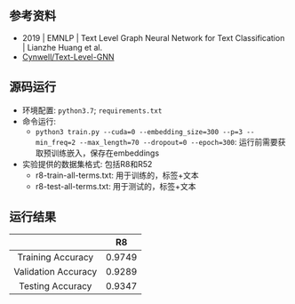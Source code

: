 ## 参考资料
- 2019 | EMNLP | Text Level Graph Neural Network for Text Classification | Lianzhe Huang et al.
- [Cynwell/Text-Level-GNN](https://github.com/Cynwell/Text-Level-GNN)

## 源码运行
- 环境配置: `python3.7`; `requirements.txt`
- 命令运行: 
    - `python3 train.py --cuda=0 --embedding_size=300 --p=3 --min_freq=2 --max_length=70 --dropout=0 --epoch=300`: 运行前需要获取预训练嵌入，保存在embeddings
- 实验提供的数据集格式: 包括R8和R52
    - r8-train-all-terms.txt: 用于训练的，标签+文本
    - r8-test-all-terms.txt: 用于测试的，标签+文本

## 运行结果
|  | R8 | 
| :----: | :----: |
| Training Accuracy | 0.9749 |
| Validation Accuracy | 0.9289 | 
| Testing Accuracy | 0.9347 | 